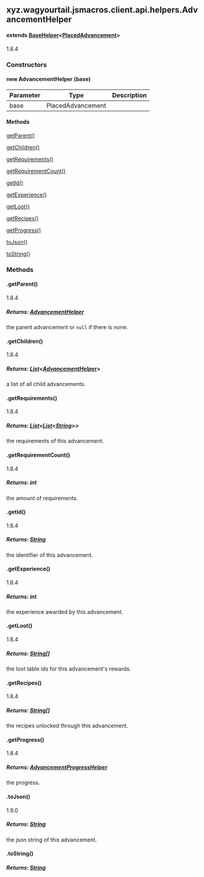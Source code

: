 

xyz.wagyourtail.jsmacros.client.api.helpers.AdvancementHelper
-------------------------------------------------------------

#### extends [BaseHelper](1.9.2/xyz/wagyourtail/jsmacros/core/helpers/BaseHelper.html)<[PlacedAdvancement](https://wagyourtail.xyz/Projects/MinecraftMappingViewer/App?mapping=INTERMEDIARY,YARN&version=1.20.5&search=net/minecraft/advancement/PlacedAdvancement)>

1.8.4

### Constructors

#### new AdvancementHelper (base)

| Parameter | Type | Description |
|---|---|---|
| base | PlacedAdvancement |  |



#### Methods

[getParent()](#getParent-)


[getChildren()](#getChildren-)


[getRequirements()](#getRequirements-)


[getRequirementCount()](#getRequirementCount-)


[getId()](#getId-)


[getExperience()](#getExperience-)


[getLoot()](#getLoot-)


[getRecipes()](#getRecipes-)


[getProgress()](#getProgress-)


[toJson()](#toJson-)


[toString()](#toString-)



### Methods

#### .getParent()

1.8.4


##### Returns: [AdvancementHelper](#)

the parent advancement or `null` if there is none.



#### .getChildren()

1.8.4


##### Returns: [List](https://docs.oracle.com/javase/8/docs/api/index.html?java/util/List.html)<[AdvancementHelper](#)>

a list of all child advancements.



#### .getRequirements()

1.8.4


##### Returns: [List](https://docs.oracle.com/javase/8/docs/api/index.html?java/util/List.html)<[List](https://docs.oracle.com/javase/8/docs/api/index.html?java/util/List.html)<[String](https://docs.oracle.com/javase/8/docs/api/index.html?java/lang/String.html)>>

the requirements of this advancement.



#### .getRequirementCount()

1.8.4


##### Returns: int

the amount of requirements.



#### .getId()

1.8.4


##### Returns: [String](https://docs.oracle.com/javase/8/docs/api/index.html?java/lang/String.html)

the identifier of this advancement.



#### .getExperience()

1.8.4


##### Returns: int

the experience awarded by this advancement.



#### .getLoot()

1.8.4


##### Returns: [String](https://docs.oracle.com/javase/8/docs/api/index.html?java/lang/String.html)[]

the loot table ids for this advancement's rewards.



#### .getRecipes()

1.8.4


##### Returns: [String](https://docs.oracle.com/javase/8/docs/api/index.html?java/lang/String.html)[]

the recipes unlocked through this advancement.



#### .getProgress()

1.8.4


##### Returns: [AdvancementProgressHelper](1.9.2/xyz/wagyourtail/jsmacros/client/api/helpers/AdvancementProgressHelper.html)

the progress.



#### .toJson()

1.9.0


##### Returns: [String](https://docs.oracle.com/javase/8/docs/api/index.html?java/lang/String.html)

the json string of this advancement.



#### .toString()


##### Returns: [String](https://docs.oracle.com/javase/8/docs/api/index.html?java/lang/String.html)




